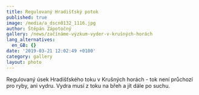 ```yaml
---
title: Regulovaný Hradišťský potok
published: true
image: /media/a_dscn0132_1116.jpg
author: Štěpán Zápotočný
gallery: /news/začínáme-výzkum-vyder-v-krušných-horách
lang_alternatives:
  en_GB: {}
date: '2019-03-21 12:02:49 +0100'
category: gallery
layout: photo
---
```

Regulovaný úsek Hradišťského toku v Krušných horách - tok není průchozí pro ryby, ani vydru. Vydra musí z toku na břeh a jít dále po suchu.
